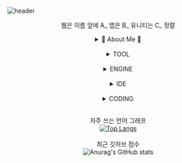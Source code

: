 ![header](https://capsule-render.vercel.app/api?type=waving&text=Druids&nbsp;Developer&fontSize=40&fontAlign=25&fontColor=FFFFFF&animation=fadeIn&height=170&fontAlignY=35&color=timeGradient)
 


<body> 
 
  <div align=center>

웹은 이름 앞에 A_ 앱은 B_ 유니티는 C_ 정렬


<details>
<summary>
  🧸 About Me 🧸
</summary>
<a href="https://blog.naver.com/catoo_4" target="_blank"><img src="https://img.shields.io/badge/BLOG-03C75A?style=flat-square&logo=Naver&logoColor=white"></a><br>
<a href="https://purple-tail-e77.notion.site/b3a4e9bf905f4ed28251a383aec9d9e3?pvs=74"><img src="https://img.shields.io/badge/notion-000000?style=flat-square&logo=notion&logoColor=white"></a><br>
<a href="https://www.instagram.com/druiddroing"><img src="https://img.shields.io/badge/Instagram-E4405F?style=flat-square&logo=Instagram&logoColor=white"/></a><br>
</details><br>


<details>
<summary>
  TOOL 
</summary>
<img src="https://img.shields.io/badge/github-181717?style=flat-square&logo=github&logoColor=white"><br>
<img src="https://img.shields.io/badge/Xshell-0033A0?style=flat-square&logo=Xshell&logoColor=white"><br>
<img src="https://img.shields.io/badge/VirtualBox-183A61?style=flat-square&logo=VirtualBox&logoColor=white"><br>
<img src="https://img.shields.io/badge/Linux-FCC624?style=flat-square&logo=Linux&logoColor=black"><br>
<img src="https://img.shields.io/badge/Ubuntu-E95420?style=flat-square&logo=Ubuntu&logoColor=white"><br>
</details><br>

<details>
<summary>
 ENGINE
</summary>
<img src="https://img.shields.io/badge/unity-%23000000.svg?style=flat-square&logo=unity&logoColor=white"> </a><br>
</details><br>

<details>
<summary>
IDE
</summary>
<img src="https://img.shields.io/badge/Visual Studio-5C2D91?style=flat-square&logo=Visual Studio&logoColor=white"/>
<img src="https://img.shields.io/badge/Visual Studio Code-007ACC?style=flat-square&logo=Visual Studio Code&logoColor=white"/><br>
</details><br>

<details>
<summary>
CODING  
</summary>
<img src="https://img.shields.io/badge/unity-%23000000.svg?style=flat-square&logo=unity&logoColor=white"> </a><br>
<br>
<img src="https://img.shields.io/badge/c%23-%23239120.svg?style=flat-square&logo=csharp&logoColor=white"> </a>
<img src="https://img.shields.io/badge/C-A8B9CC?style=flat-square&logo=C&logoColor=white"/>
<image src="https://img.shields.io/badge/html5-E34F26?style=flat-square&logo=html5&logoColor=white">
<img src="https://img.shields.io/badge/css-1572B6?style=flat-square&logo=css3&logoColor=white">
</details><br>



자주 쓰는 언어 그래프 <br>
[![Top Langs](https://github-readme-stats.vercel.app/api/top-langs/?username=SeungYeon04&layout=donut)](https://github.com/anuraghazra/github-readme-stats)<br>
<br>
최근 깃허브 점수 <br>
![Anurag's GitHub stats](https://github-readme-stats.vercel.app/api?username=SeungYeon04&show_icons=true)<br><br>

  </div>



</body>

